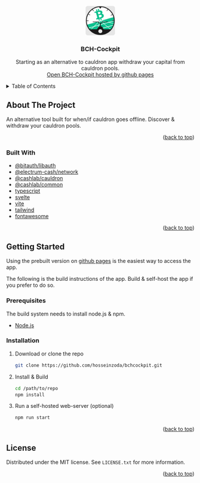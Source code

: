 <a id="readme-top"></a>

<!-- PROJECT LOGO -->
<br />
<div align="center">
  <a href="https://github.com/hosseinzoda/bchcockpit">
    <img src="static/favicon-192x192.png" alt="BCH-Cockpit" width="80" height="80">
  </a>

  <h3 align="center">BCH-Cockpit</h3>

  <p align="center">
    Starting as an alternative to cauldron app withdraw your capital from cauldron pools. <br />
    <a href="https://hosseinzoda.github.io/bchcockpit/">Open BCH-Cockpit hosted by github pages</a>
  </p>
</div>


<!-- TABLE OF CONTENTS -->
<details>
  <summary>Table of Contents</summary>
  <ol>
    <li>
      <a href="#about-the-project">About The Project</a>
      <ul>
        <li><a href="#built-with">Built With</a></li>
      </ul>
    </li>
    <li>
      <a href="#getting-started">Getting started</a>
      <ul>
        <li><a href="#prerequisites">Prerequisites</a></li>
        <li><a href="#installation">Installation</a></li>
      </ul>
    </li>
  </ol>
</details>



<!-- ABOUT THE PROJECT -->
## About The Project

An alternative tool built for when/if cauldron goes offline. Discover & withdraw your cauldron pools.

<p align="right">(<a href="#readme-top">back to top</a>)</p>

### Built With

* [@bitauth/libauth][libauth-url]
* [@electrum-cash/network][electrum-cash-url]
* [@cashlab/cauldron][cashlab-url]
* [@cashlab/common][cashlab-url]
* [typescript][typescript-url]
* [svelte][svelte-url]
* [vite][vite-url]
* [tailwind][tailwind-url]
* [fontawesome][fontawesome-url]

<p align="right">(<a href="#readme-top">back to top</a>)</p>

<!-- GETTING STARTED -->
## Getting Started

Using the prebuilt version on [github pages][cft-github-page-url] is the easiest way to access the app.

The following is the build instructions of the app. Build & self-host the app if you prefer to do so.

### Prerequisites


The build system needs to install node.js & npm.

- [Node.js](https://nodejs.org/en/download)

### Installation

1. Download or clone the repo
   ```sh
   git clone https://github.com/hosseinzoda/bchcockpit.git
   ```

2. Install & Build
   ```sh
   cd /path/to/repo
   npm install
   ```

3. Run a self-hosted web-server (optional)
   ```sh
   npm run start
   ```

<p align="right">(<a href="#readme-top">back to top</a>)</p>


<!-- LICENSE -->
## License

Distributed under the MIT license. See `LICENSE.txt` for more information.

<p align="right">(<a href="#readme-top">back to top</a>)</p>


<!-- MARKDOWN LINKS & IMAGES -->
<!-- https://www.markdownguide.org/basic-syntax/#reference-style-links -->

[cft-github-page-url]: https://hosseinzoda.github.io/bchcockpit/
[libauth-url]: https://libauth.org/
[electrum-cash-url]: https://gitlab.com/electrum-cash/network/
[cashlab-url]: https://github.com/hosseinzoda/cashlab
[typescript-url]: https://www.typescriptlang.org/
[svelte-url]: https://svelte.dev/
[vite-url]: https://vite.dev/
[tailwind-url]: https://tailwindcss.com/
[fontawesome-url]: https://fontawesome.com/
<!-- [product-screenshot]: images/screenshot.png -->

